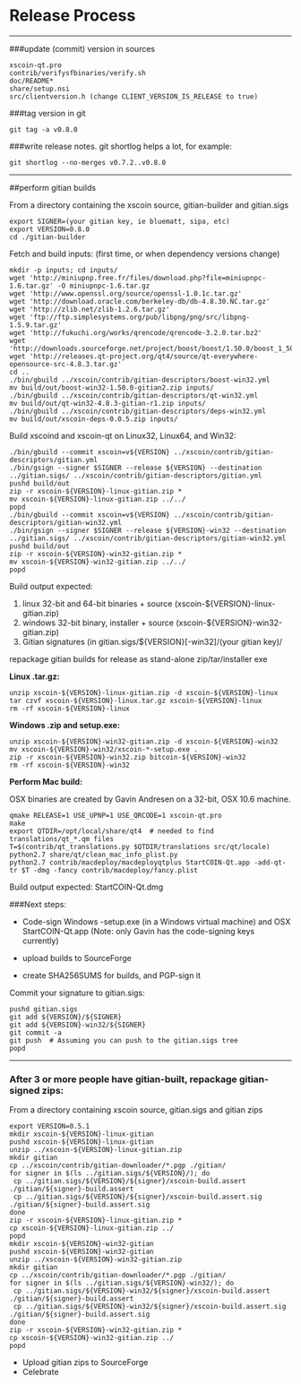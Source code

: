 Release Process
====================

* * *

###update (commit) version in sources


	xscoin-qt.pro
	contrib/verifysfbinaries/verify.sh
	doc/README*
	share/setup.nsi
	src/clientversion.h (change CLIENT_VERSION_IS_RELEASE to true)

###tag version in git

	git tag -a v0.8.0

###write release notes. git shortlog helps a lot, for example:

	git shortlog --no-merges v0.7.2..v0.8.0

* * *

##perform gitian builds

 From a directory containing the xscoin source, gitian-builder and gitian.sigs
  
	export SIGNER=(your gitian key, ie bluematt, sipa, etc)
	export VERSION=0.8.0
	cd ./gitian-builder

 Fetch and build inputs: (first time, or when dependency versions change)

	mkdir -p inputs; cd inputs/
	wget 'http://miniupnp.free.fr/files/download.php?file=miniupnpc-1.6.tar.gz' -O miniupnpc-1.6.tar.gz
	wget 'http://www.openssl.org/source/openssl-1.0.1c.tar.gz'
	wget 'http://download.oracle.com/berkeley-db/db-4.8.30.NC.tar.gz'
	wget 'http://zlib.net/zlib-1.2.6.tar.gz'
	wget 'ftp://ftp.simplesystems.org/pub/libpng/png/src/libpng-1.5.9.tar.gz'
	wget 'http://fukuchi.org/works/qrencode/qrencode-3.2.0.tar.bz2'
	wget 'http://downloads.sourceforge.net/project/boost/boost/1.50.0/boost_1_50_0.tar.bz2'
	wget 'http://releases.qt-project.org/qt4/source/qt-everywhere-opensource-src-4.8.3.tar.gz'
	cd ..
	./bin/gbuild ../xscoin/contrib/gitian-descriptors/boost-win32.yml
	mv build/out/boost-win32-1.50.0-gitian2.zip inputs/
	./bin/gbuild ../xscoin/contrib/gitian-descriptors/qt-win32.yml
	mv build/out/qt-win32-4.8.3-gitian-r1.zip inputs/
	./bin/gbuild ../xscoin/contrib/gitian-descriptors/deps-win32.yml
	mv build/out/xscoin-deps-0.0.5.zip inputs/

 Build xscoind and xscoin-qt on Linux32, Linux64, and Win32:
  
	./bin/gbuild --commit xscoin=v${VERSION} ../xscoin/contrib/gitian-descriptors/gitian.yml
	./bin/gsign --signer $SIGNER --release ${VERSION} --destination ../gitian.sigs/ ../xscoin/contrib/gitian-descriptors/gitian.yml
	pushd build/out
	zip -r xscoin-${VERSION}-linux-gitian.zip *
	mv xscoin-${VERSION}-linux-gitian.zip ../../
	popd
	./bin/gbuild --commit xscoin=v${VERSION} ../xscoin/contrib/gitian-descriptors/gitian-win32.yml
	./bin/gsign --signer $SIGNER --release ${VERSION}-win32 --destination ../gitian.sigs/ ../xscoin/contrib/gitian-descriptors/gitian-win32.yml
	pushd build/out
	zip -r xscoin-${VERSION}-win32-gitian.zip *
	mv xscoin-${VERSION}-win32-gitian.zip ../../
	popd

  Build output expected:

  1. linux 32-bit and 64-bit binaries + source (xscoin-${VERSION}-linux-gitian.zip)
  2. windows 32-bit binary, installer + source (xscoin-${VERSION}-win32-gitian.zip)
  3. Gitian signatures (in gitian.sigs/${VERSION}[-win32]/(your gitian key)/

repackage gitian builds for release as stand-alone zip/tar/installer exe

**Linux .tar.gz:**

	unzip xscoin-${VERSION}-linux-gitian.zip -d xscoin-${VERSION}-linux
	tar czvf xscoin-${VERSION}-linux.tar.gz xscoin-${VERSION}-linux
	rm -rf xscoin-${VERSION}-linux

**Windows .zip and setup.exe:**

	unzip xscoin-${VERSION}-win32-gitian.zip -d xscoin-${VERSION}-win32
	mv xscoin-${VERSION}-win32/xscoin-*-setup.exe .
	zip -r xscoin-${VERSION}-win32.zip bitcoin-${VERSION}-win32
	rm -rf xscoin-${VERSION}-win32

**Perform Mac build:**

  OSX binaries are created by Gavin Andresen on a 32-bit, OSX 10.6 machine.

	qmake RELEASE=1 USE_UPNP=1 USE_QRCODE=1 xscoin-qt.pro
	make
	export QTDIR=/opt/local/share/qt4  # needed to find translations/qt_*.qm files
	T=$(contrib/qt_translations.py $QTDIR/translations src/qt/locale)
	python2.7 share/qt/clean_mac_info_plist.py
	python2.7 contrib/macdeploy/macdeployqtplus StartCOIN-Qt.app -add-qt-tr $T -dmg -fancy contrib/macdeploy/fancy.plist

 Build output expected: StartCOIN-Qt.dmg

###Next steps:

* Code-sign Windows -setup.exe (in a Windows virtual machine) and
  OSX StartCOIN-Qt.app (Note: only Gavin has the code-signing keys currently)

* upload builds to SourceForge

* create SHA256SUMS for builds, and PGP-sign it

Commit your signature to gitian.sigs:

	pushd gitian.sigs
	git add ${VERSION}/${SIGNER}
	git add ${VERSION}-win32/${SIGNER}
	git commit -a
	git push  # Assuming you can push to the gitian.sigs tree
	popd

-------------------------------------------------------------------------

### After 3 or more people have gitian-built, repackage gitian-signed zips:

From a directory containing xscoin source, gitian.sigs and gitian zips

	export VERSION=0.5.1
	mkdir xscoin-${VERSION}-linux-gitian
	pushd xscoin-${VERSION}-linux-gitian
	unzip ../xscoin-${VERSION}-linux-gitian.zip
	mkdir gitian
	cp ../xscoin/contrib/gitian-downloader/*.pgp ./gitian/
	for signer in $(ls ../gitian.sigs/${VERSION}/); do
	 cp ../gitian.sigs/${VERSION}/${signer}/xscoin-build.assert ./gitian/${signer}-build.assert
	 cp ../gitian.sigs/${VERSION}/${signer}/xscoin-build.assert.sig ./gitian/${signer}-build.assert.sig
	done
	zip -r xscoin-${VERSION}-linux-gitian.zip *
	cp xscoin-${VERSION}-linux-gitian.zip ../
	popd
	mkdir xscoin-${VERSION}-win32-gitian
	pushd xscoin-${VERSION}-win32-gitian
	unzip ../xscoin-${VERSION}-win32-gitian.zip
	mkdir gitian
	cp ../xscoin/contrib/gitian-downloader/*.pgp ./gitian/
	for signer in $(ls ../gitian.sigs/${VERSION}-win32/); do
	 cp ../gitian.sigs/${VERSION}-win32/${signer}/xscoin-build.assert ./gitian/${signer}-build.assert
	 cp ../gitian.sigs/${VERSION}-win32/${signer}/xscoin-build.assert.sig ./gitian/${signer}-build.assert.sig
	done
	zip -r xscoin-${VERSION}-win32-gitian.zip *
	cp xscoin-${VERSION}-win32-gitian.zip ../
	popd

- Upload gitian zips to SourceForge
- Celebrate 
